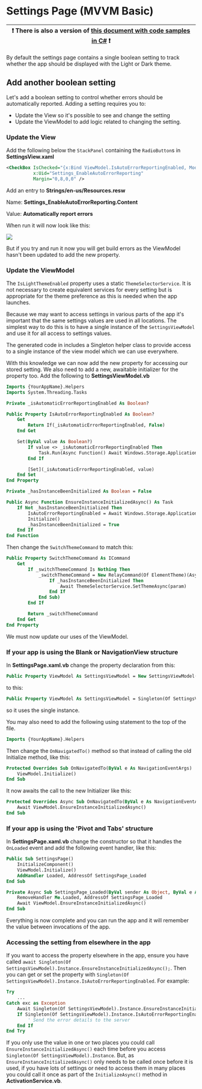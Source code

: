 # Settings Page (MVVM Basic)

:heavy_exclamation_mark: There is also a version of [this document with code samples in C#](./settings-mvvmbasic.md) :heavy_exclamation_mark: |
--------------------------------------------------------------------------------------------------------------------------------------------- |

By default the settings page contains a single boolean setting to track whether the app should be displayed with the Light or Dark theme.

## Add another boolean setting

Let's add a boolean setting to control whether errors should be automatically reported.
Adding a setting requires you to:

* Update the View so it's possible to see and change the setting
* Update the ViewModel to add logic related to changing the setting.

### Update the View

Add the following below the `StackPanel` containing the `RadioButton`s in **SettingsView.xaml**

```xml
<CheckBox IsChecked="{x:Bind ViewModel.IsAutoErrorReportingEnabled, Mode=TwoWay}"
          x:Uid="Settings_EnableAutoErrorReporting"
          Margin="0,8,0,0" />
```

Add an entry to **Strings/en-us/Resources.resw**

Name: **Settings_EnableAutoErrorReporting.Content**

Value: **Automatically report errors**

When run it will now look like this:

![](../resources/modifications/Settings_added_checkbox.png)

But if you try and run it now you will get build errors as the ViewModel hasn't been updated to add the new property.

### Update the ViewModel

The `IsLightThemeEnabled` property uses a static `ThemeSelectorService`. It is not necessary to create equivalent services for every setting but is appropriate for the theme preference as this is needed when the app launches.

Because we may want to access settings in various parts of the app it's important that the same settings values are used in all locations. The simplest way to do this is to have a single instance of the `SettingsViewModel` and use it for all access to settings values.

The generated code in includes a Singleton helper class to provide access to a single instance of the view model which we can use everywhere.

With this knowledge we can now add the new property for accessing our stored setting. We also need to add a new, awaitable initializer for the property too.
Add the following to **SettingsViewModel.vb**

```vb
Imports {YourAppName}.Helpers
Imports System.Threading.Tasks

Private _isAutomaticErrorReportingEnabled As Boolean?

Public Property IsAutoErrorReportingEnabled As Boolean?
    Get
        Return If(_isAutomaticErrorReportingEnabled, False)
    End Get

    Set(ByVal value As Boolean?)
        If value <> _isAutomaticErrorReportingEnabled Then
            Task.Run(Async Function() Await Windows.Storage.ApplicationData.Current.LocalSettings.SaveAsync(NameOf(IsAutoErrorReportingEnabled), If(value, False)))
        End If

        [Set](_isAutomaticErrorReportingEnabled, value)
    End Set
End Property

Private _hasInstanceBeenInitialized As Boolean = False

Public Async Function EnsureInstanceInitializedAsync() As Task
    If Not _hasInstanceBeenInitialized Then
        IsAutoErrorReportingEnabled = Await Windows.Storage.ApplicationData.Current.LocalSettings.ReadAsync(Of Boolean)(NameOf(IsAutoErrorReportingEnabled))
        Initialize()
        _hasInstanceBeenInitialized = True
    End If
End Function
```

Then change the `SwitchThemeCommand` to match this:

```vb
Public Property SwitchThemeCommand As ICommand
    Get
        If _switchThemeCommand Is Nothing Then
            _switchThemeCommand = New RelayCommand(Of ElementTheme)(Async Sub(param)
                If _hasInstanceBeenInitialized Then
                    Await ThemeSelectorService.SetThemeAsync(param)
                End If
            End Sub)
        End If

        Return _switchThemeCommand
    End Get
End Property
```

We must now update our uses of the ViewModel.

### If your app is using the Blank or NavigationView structure

 In **SettingsPage.xaml.vb** change the property declaration from this:

```vb
Public Property ViewModel As SettingsViewModel = New SettingsViewModel()
```

to this:

```vb
Public Property ViewModel As SettingsViewModel = Singleton(Of SettingsViewModel).Instance
```

so it uses the single instance.

You may also need to add the following using statement to the top of the file.

```vb
Imports {YourAppName}.Helpers
```

Then change the `OnNavigatedTo()` method so that instead of calling the old Initialize method, like this:

```vb
Protected Overrides Sub OnNavigatedTo(ByVal e As NavigationEventArgs)
    ViewModel.Initialize()
End Sub
```

It now awaits the call to the new Initializer like this:

```vb
Protected Overrides Async Sub OnNavigatedTo(ByVal e As NavigationEventArgs)
    Await ViewModel.EnsureInstanceInitializedAsync()
End Sub
```

### If your app is using the 'Pivot and Tabs' structure

In **SettingsPage.xaml.vb** change the constructor so that it handles the `OnLoaded` event and add the following event handler, like this:

```vb
Public Sub SettingsPage()
    InitializeComponent()
    ViewModel.Initialize()
    AddHandler Loaded, AddressOf SettingsPage_Loaded
End Sub

Private Async Sub SettingsPage_Loaded(ByVal sender As Object, ByVal e As RoutedEventArgs)
    RemoveHandler Me.Loaded, AddressOf SettingsPage_Loaded
    Await ViewModel.EnsureInstanceInitializedAsync()
End Sub
```

Everything is now complete and you can run the app and it will remember the value between invocations of the app.

### Accessing the setting from elsewhere in the app

If you want to access the property elsewhere in the app, ensure you have called `await Singleton(Of SettingsViewModel).Instance.EnsureInstanceInitializedAsync();`. Then you can get or set the property with `Singleton(Of SettingsViewModel).Instance.IsAutoErrorReportingEnabled`.
For example:

```vb
Try
    ...
Catch exc as Exception
    Await Singleton(Of SettingsViewModel).Instance.EnsureInstanceInitializedAsync()
    If Singleton(Of SettingsViewModel).Instance.IsAutoErrorReportingEnabled Then
        ' Send the error details to the server
    End If
End Try
```

If you only use the value in one or two places you could call `EnsureInstanceInitializedAsync()` each time before you access `Singleton(Of SettingsViewModel).Instance`. But, as `EnsureInstanceInitializedAsync()` only needs to be called once before it is used, if you have lots of settings or need to access them in many places you could call it once as part of the `InitializeAsync()` method in **ActivationService.vb**.
